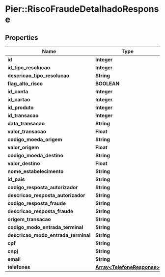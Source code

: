 # Pier::RiscoFraudeDetalhadoResponse

## Properties
Name | Type | Description | Notes
------------ | ------------- | ------------- | -------------
**id** | **Integer** | {{{risco_fraude_detalhado_response_id_value}}} | [optional] 
**id_tipo_resolucao** | **Integer** | {{{risco_fraude_detalhado_response_id_tipo_resolucao_value}}} | [optional] 
**descricao_tipo_resolucao** | **String** | {{{risco_fraude_detalhado_response_descricao_tipo_resolucao_value}}} | [optional] 
**flag_alto_risco** | **BOOLEAN** | {{{risco_fraude_detalhado_response_flag_alto_risco_value}}} | [optional] 
**id_conta** | **Integer** | {{{risco_fraude_detalhado_response_id_conta_value}}} | [optional] 
**id_cartao** | **Integer** | {{{risco_fraude_detalhado_response_id_cartao_value}}} | [optional] 
**id_produto** | **Integer** | {{{risco_fraude_detalhado_response_id_produto_value}}} | [optional] 
**id_transacao** | **Integer** | {{{risco_fraude_detalhado_response_id_transacao_value}}} | [optional] 
**data_transacao** | **String** | {{{risco_fraude_detalhado_response_data_transacao_value}}} | [optional] 
**valor_transacao** | **Float** | {{{risco_fraude_detalhado_response_valor_transacao_value}}} | [optional] 
**codigo_moeda_origem** | **String** | {{{risco_fraude_detalhado_response_codigo_moeda_origem_value}}} | [optional] 
**valor_origem** | **Float** | {{{risco_fraude_detalhado_response_valor_origem_value}}} | [optional] 
**codigo_moeda_destino** | **String** | {{{risco_fraude_detalhado_response_codigo_moeda_destino_value}}} | [optional] 
**valor_destino** | **Float** | {{{risco_fraude_detalhado_response_valor_destino_value}}} | [optional] 
**nome_estabelecimento** | **String** | {{{risco_fraude_detalhado_response_nome_estabelecimento_value}}} | [optional] 
**id_pais** | **String** | {{{risco_fraude_detalhado_response_id_pais_value}}} | [optional] 
**codigo_resposta_autorizador** | **String** | {{{risco_fraude_detalhado_response_codigo_resposta_autorizador_value}}} | [optional] 
**descricao_resposta_autorizador** | **String** | {{{risco_fraude_detalhado_response_descricao_resposta_autorizador_value}}} | [optional] 
**codigo_resposta_fraude** | **String** | {{{risco_fraude_detalhado_response_codigo_resposta_fraude_value}}} | [optional] 
**descricao_resposta_fraude** | **String** | {{{risco_fraude_detalhado_response_descricao_resposta_fraude_value}}} | [optional] 
**origem_transacao** | **String** | {{{risco_fraude_detalhado_response_origem_transacao_value}}} | [optional] 
**codigo_modo_entrada_terminal** | **String** | {{{risco_fraude_detalhado_response_codigo_modo_entrada_terminal_value}}} | [optional] 
**descricao_modo_entrada_terminal** | **String** | {{{risco_fraude_detalhado_response_descricao_modo_entrada_terminal_value}}} | [optional] 
**cpf** | **String** | {{{risco_fraude_detalhado_response_cpf_value}}} | [optional] 
**cnpj** | **String** | {{{risco_fraude_detalhado_response_cnpj_value}}} | [optional] 
**email** | **String** | {{{risco_fraude_detalhado_response_email_value}}} | [optional] 
**telefones** | [**Array&lt;TelefoneResponse&gt;**](TelefoneResponse.md) | {{{risco_fraude_detalhado_response_telefones_value}}} | [optional] 


